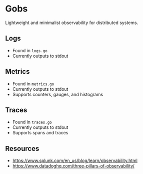 # Gobs
Lightweight and minimalist observability for distributed systems.

## Logs
- Found in `logs.go`
- Currently outputs to stdout

## Metrics
- Found in `metrics.go`
- Currently outputs to stdout
- Supports counters, gauges, and histograms

## Traces
- Found in `traces.go`
- Currently outputs to stdout
- Supports spans and traces

## Resources
- https://www.splunk.com/en_us/blog/learn/observability.html
- https://www.datadoghq.com/three-pillars-of-observability/
